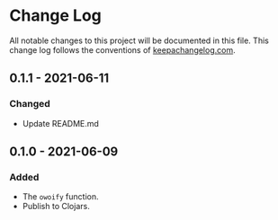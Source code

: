 # Change Log
All notable changes to this project will be documented in this file. This change log follows the conventions of [keepachangelog.com](http://keepachangelog.com/).

## 0.1.1 - 2021-06-11
### Changed
- Update README.md

## 0.1.0 - 2021-06-09
### Added
- The `owoify` function.
- Publish to Clojars.